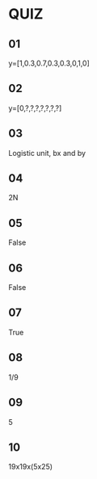 # QUIZ

## 01
y=[1,0.3,0.7,0.3,0.3,0,1,0]

## 02
y=[0,?,?,?,?,?,?,?]

## 03
Logistic unit, bx and by

## 04
2N

## 05
False

## 06
False

## 07
True

## 08
1/9

## 09
5

## 10
19x19x(5x25)
